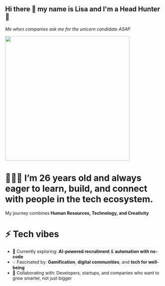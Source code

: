 ## Hi there 👋 my name is Lisa and I'm a Head Hunter 🌵

_Me when companies ask me for the unicorn candidate ASAP_

<img src="https://media.giphy.com/media/v1.Y2lkPTc5MGI3NjExOW5ycGoycjVscnlmYnRnbGJxbjZqZnFxOW0zc2V3Y210YWNiejQxeCZlcD12MV9naWZzX3NlYXJjaCZjdD1n/ounv1hey86r5DM6WhP/giphy.gif" width="400"/>

# 🙋🏻‍♀️ I’m 26 years old and always eager to learn, build, and connect with people in the **tech ecosystem**.  
My journey combines **Human Resources, Technology, and Creativity**

# ⚡ Tech vibes
- 🌱 Currently exploring: **AI-powered recruitment** & **automation with no-code**  
- 💡 Fascinated by: **Gamification**, **digital communities**, and **tech for well-being**  
- 🤝 Collaborating with: Developers, startups, and companies who want to grow smarter, not just bigger  


